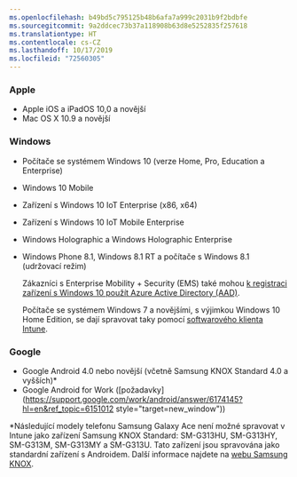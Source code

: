 ```yaml
---
ms.openlocfilehash: b49bd5c795125b48b6afa7a999c2031b9f2bdbfe
ms.sourcegitcommit: 9a2ddcec73b37a118908b63d8e5252835f257618
ms.translationtype: HT
ms.contentlocale: cs-CZ
ms.lasthandoff: 10/17/2019
ms.locfileid: "72560305"
---
```

### <a name="apple"></a>Apple
- Apple iOS a iPadOS 10,0 a novější
- Mac OS X 10.9 a novější

### <a name="windows"></a>Windows
- Počítače se systémem Windows 10 (verze Home, Pro, Education a Enterprise)
- Windows 10 Mobile
- Zařízení s Windows 10 IoT Enterprise (x86, x64)
- Zařízení s Windows 10 IoT Mobile Enterprise
- Windows Holographic a Windows Holographic Enterprise
- Windows Phone 8.1, Windows 8.1 RT a počítače s Windows 8.1 (udržovací režim)

  Zákazníci s Enterprise Mobility + Security (EMS) také mohou [k registraci zařízení s Windows 10 použít Azure Active Directory (AAD)](/intune/enrollment/windows-enroll#enable-windows-10-automatic-enrollment).

  Počítače se systémem Windows 7 a novějšími, s výjimkou Windows 10 Home Edition, se dají spravovat taky pomocí [softwarového klienta Intune](/intune-classic/deploy-use/manage-windows-pcs-with-microsoft-intune).

### <a name="google"></a>Google
- Google Android 4.0 nebo novější (včetně Samsung KNOX Standard 4.0 a vyšších)*
- Google Android for Work ([požadavky](https://support.google.com/work/android/answer/6174145?hl=en&ref_topic=6151012 style="target=new_window"))

*Následující modely telefonu Samsung Galaxy Ace není možné spravovat v Intune jako zařízení Samsung KNOX Standard: SM-G313HU, SM-G313HY, SM-G313M, SM-G313MY a SM-G313U. Tato zařízení jsou spravována jako standardní zařízení s Androidem. Další informace najdete na [webu Samsung KNOX](https://www.samsungknox.com/en).